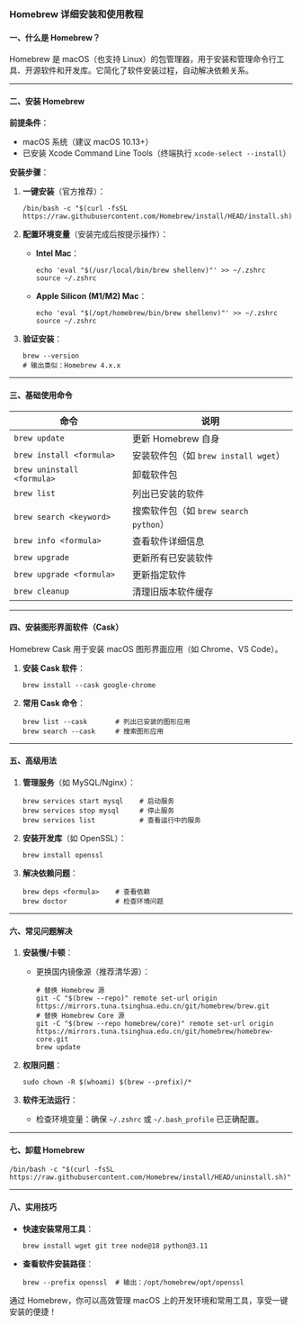 ### Homebrew 详细安装和使用教程

#### 一、什么是 Homebrew？

Homebrew 是 macOS（也支持 Linux）的包管理器，用于安装和管理命令行工具、开源软件和开发库。它简化了软件安装过程，自动解决依赖关系。

---

#### 二、安装 Homebrew

​**​前提条件​**​：

- macOS 系统（建议 macOS 10.13+）
- 已安装 Xcode Command Line Tools（终端执行 `xcode-select --install`）

​**​安装步骤​**​：

1. ​**​一键安装​**​（官方推荐）：
    
    ```
    /bin/bash -c "$(curl -fsSL https://raw.githubusercontent.com/Homebrew/install/HEAD/install.sh)"
    ```
    
2. ​**​配置环境变量​**​（安装完成后按提示操作）：
    
    - ​**​Intel Mac​**​：
        
        ```
        echo 'eval "$(/usr/local/bin/brew shellenv)"' >> ~/.zshrc
        source ~/.zshrc
        ```
        
    - ​**​Apple Silicon (M1/M2) Mac​**​：
        
        ```
        echo 'eval "$(/opt/homebrew/bin/brew shellenv)"' >> ~/.zshrc
        source ~/.zshrc
        ```
        
3. ​**​验证安装​**​：
    
    ```
    brew --version
    # 输出类似：Homebrew 4.x.x
    ```
    

---

#### 三、基础使用命令

|命令|说明|
|---|---|
|`brew update`|更新 Homebrew 自身|
|`brew install <formula>`|安装软件包（如 `brew install wget`）|
|`brew uninstall <formula>`|卸载软件包|
|`brew list`|列出已安装的软件|
|`brew search <keyword>`|搜索软件包（如 `brew search python`）|
|`brew info <formula>`|查看软件详细信息|
|`brew upgrade`|更新所有已安装软件|
|`brew upgrade <formula>`|更新指定软件|
|`brew cleanup`|清理旧版本软件缓存|

---

#### 四、安装图形界面软件（Cask）

Homebrew Cask 用于安装 macOS 图形界面应用（如 Chrome、VS Code）。

1. ​**​安装 Cask 软件​**​：
    
    ```
    brew install --cask google-chrome
    ```
    
2. ​**​常用 Cask 命令​**​：
    
    ```
    brew list --cask       # 列出已安装的图形应用
    brew search --cask     # 搜索图形应用
    ```
    

---

#### 五、高级用法

1. ​**​管理服务​**​（如 MySQL/Nginx）：
    
    ```
    brew services start mysql    # 启动服务
    brew services stop mysql     # 停止服务
    brew services list           # 查看运行中的服务
    ```
    
2. ​**​安装开发库​**​（如 OpenSSL）：
    
    ```
    brew install openssl
    ```
    
3. ​**​解决依赖问题​**​：
    
    ```
    brew deps <formula>    # 查看依赖
    brew doctor            # 检查环境问题
    ```
    

---

#### 六、常见问题解决

1. ​**​安装慢/卡顿​**​：
    
    - 更换国内镜像源（推荐清华源）：
        
        ```
        # 替换 Homebrew 源
        git -C "$(brew --repo)" remote set-url origin https://mirrors.tuna.tsinghua.edu.cn/git/homebrew/brew.git
        # 替换 Homebrew Core 源
        git -C "$(brew --repo homebrew/core)" remote set-url origin https://mirrors.tuna.tsinghua.edu.cn/git/homebrew/homebrew-core.git
        brew update
        ```
        
2. ​**​权限问题​**​：
    
    ```
    sudo chown -R $(whoami) $(brew --prefix)/*
    ```
    
3. ​**​软件无法运行​**​：
    
    - 检查环境变量：确保 `~/.zshrc` 或 `~/.bash_profile` 已正确配置。

---

#### 七、卸载 Homebrew

```
/bin/bash -c "$(curl -fsSL https://raw.githubusercontent.com/Homebrew/install/HEAD/uninstall.sh)"
```

---

#### 八、实用技巧

- ​**​快速安装常用工具​**​：
    
    ```
    brew install wget git tree node@18 python@3.11
    ```
    
- ​**​查看软件安装路径​**​：
    
    ```
    brew --prefix openssl  # 输出：/opt/homebrew/opt/openssl
    ```
    

通过 Homebrew，你可以高效管理 macOS 上的开发环境和常用工具，享受一键安装的便捷！